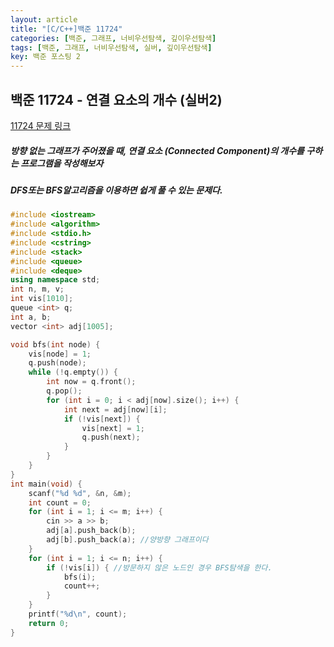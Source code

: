 ```yaml
---
layout: article
title: "[C/C++]백준 11724"
categories: [백준, 그래프, 너비우선탐색, 깊이우선탐색]
tags: [백준, 그래프, 너비우선탐색, 실버, 깊이우선탐색]
key: 백준 포스팅 2
---
```

## 백준 11724 - 연결 요소의 개수 (실버2)

[11724 문제 링크](https://www.acmicpc.net/problem/11724)

##### 방향 없는 그래프가 주어졌을 때, 연결 요소 (Connected Component)의 개수를 구하는 프로그램을 작성해보자

#####  DFS또는 BFS알고리즘을 이용하면 쉽게 풀 수 있는 문제다.
```cpp
#include <iostream>
#include <algorithm>
#include <stdio.h>
#include <cstring>
#include <stack>
#include <queue>
#include <deque>
using namespace std;
int n, m, v;
int vis[1010];
queue <int> q;
int a, b;
vector <int> adj[1005];

void bfs(int node) {
    vis[node] = 1;
    q.push(node);
    while (!q.empty()) {
        int now = q.front();
        q.pop();
        for (int i = 0; i < adj[now].size(); i++) {
            int next = adj[now][i];
            if (!vis[next]) {
                vis[next] = 1;
                q.push(next);
            }
        }
    }
}
int main(void) {
    scanf("%d %d", &n, &m);
    int count = 0;
    for (int i = 1; i <= m; i++) {
        cin >> a >> b;
        adj[a].push_back(b);
        adj[b].push_back(a); //양방향 그래프이다
    }
    for (int i = 1; i <= n; i++) {
        if (!vis[i]) { //방문하지 않은 노드인 경우 BFS탐색을 한다.
            bfs(i);
            count++;
        }
    }
    printf("%d\n", count);
    return 0;
}
```
